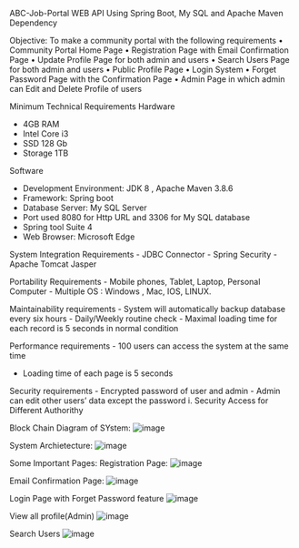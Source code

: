 ABC-Job-Portal WEB API Using Spring Boot, My SQL and Apache Maven Dependency

Objective:
To make a community portal with the following requirements
• Community Portal Home Page 
• Registration Page with Email Confirmation Page 
• Update Profile Page for both admin and users
• Search Users Page for both admin and users
• Public Profile Page 
• Login System
• Forget Password Page with the Confirmation Page
• Admin Page in which admin can Edit and Delete Profile of users

Minimum Technical  Requirements
Hardware
-	4GB RAM
-	Intel Core i3
-	SSD 128 Gb
-	Storage 1TB

Software
-	Development Environment: JDK 8 , Apache Maven 3.8.6
-	Framework: Spring boot
-	Database Server: My SQL Server
-	Port used 8080 for Http URL and 3306 for My SQL database
-	Spring tool Suite 4
-	Web Browser: Microsoft Edge

System Integration Requirements
  	  - JDBC Connector
    	- Spring Security
 	   - Apache Tomcat Jasper
     
Portability Requirements
	- Mobile phones, Tablet, Laptop, Personal Computer
	- Multiple OS : Windows , Mac, IOS, LINUX.
 
Maintainability requirements 
	- System will automatically backup database every six hours 
	- Daily/Weekly routine check 
		- Maximal loading time for each record is 5 seconds in normal condition
  
Performance requirements 
	- 100 users can access the system at the same time 	
  - Loading time of each page is 5 seconds 
 
Security requirements 
	- Encrypted password of user and admin 
	- Admin can edit other users’ data except the password 
			i. Security Access for Different Authorithy

 Block Chain Diagram of SYstem:
 ![image](https://github.com/user-attachments/assets/b56664fa-e614-4d70-965e-8793a18b275a)

 System Archietecture:
 ![image](https://github.com/user-attachments/assets/f6b5d472-8cb3-4a51-a9ab-5d37d7b05cbc)

Some Important Pages:
Registration Page:
	![image](https://github.com/user-attachments/assets/8f92fc59-d2c3-40d8-b38e-fa319da2db2d)
 	 
Email Confirmation Page:
  	![image](https://github.com/user-attachments/assets/7814d7cd-d2fc-4434-98e1-66c8da3e3f46)
   
Login Page with Forget Password feature
    	![image](https://github.com/user-attachments/assets/ec3a8fd1-bd6e-4b8a-a566-439fe6578cb9)
     
View all profile(Admin)
 	![image](https://github.com/user-attachments/assets/611ccef5-e6c0-480e-8000-8af58ed551d7)
  
Search Users
 	![image](https://github.com/user-attachments/assets/41b1beba-1ee2-4a51-ac8e-d8d99afe4042)




